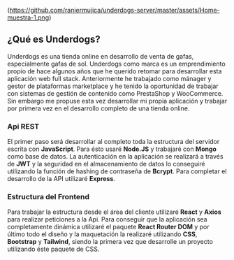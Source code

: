 (https://github.com/raniermujica/underdogs-server/master/assets/Home-muestra-1.png)

## <b>¿Qué es Underdogs?</b>

Underdogs es una tienda online en desarrollo de venta de gafas, especialmente gafas de sol. Underdogs como marca es un emprendimiento propio de hace algunos años que he querido retomar para 
desarrollar esta aplicación web full stack. Anteriormente he trabajado como mánager y gestor de plataformas marketplace y he tenido la oportunidad de trabajar con sistemas de gestión de contenido como 
PrestaShop y WooCommerce. Sin embargo me propuse esta vez desarrollar mi propia aplicación y trabajar por primera vez en el desarrollo completo de una tienda online. 

### <b>Api REST</b>

El primer paso será desarrollar al completo toda la estructura del servidor escrita con <b>JavaScript</b>. Para ésto usaré <b>Node.JS</b> y trabajaré con <b>Mongo</b> como base de datos. La autenticación en la aplicación se realizará a través de <b>JWT</b> y la seguridad en el almacenamiento de datos lo conseguiré utilizando la función de hashing de contraseña de <b>Bcrypt</b>. Para completar el desarrollo de la API utilizaré <b>Express</b>.

### <b>Estructura del Frontend</b>

Para trabajar la estructura desde el área del cliente utilizaré <b>React</b> y <b>Axios</b> para realizar peticiones a la Api. Para conseguir que la aplicación sea completamente dinámica utilizaré el paquete <b>React Router DOM</b> y por último todo el diseño y la maquetación la realizaré utilizando <b>CSS</b>, <b>Bootstrap</b> y <b>Tailwind</b>, siendo la primera vez que desarrolle un proyecto utilizando éste paquete de CSS.

